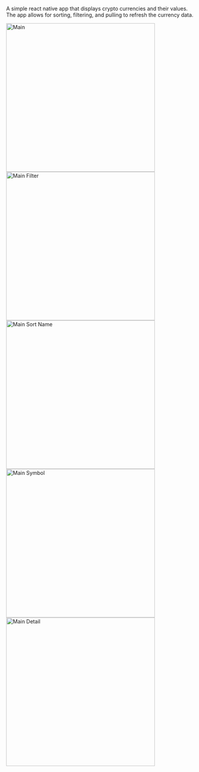 A simple react native app that displays crypto currencies and their values. The app allows for sorting, filtering, and pulling to refresh the currency data.

<img src="https://github.com/nkuebler000/crypto-currency/blob/master/screencaps/Main.png" alt="Main" width="400" />
<img src="https://github.com/nkuebler000/crypto-currency/blob/master/screencaps/Main%20Filter.png" alt="Main Filter" width="400" />
<img src="https://github.com/nkuebler000/crypto-currency/blob/master/screencaps/Main%20Sort%20Name.png" alt="Main Sort Name" width="400" />
<img src="https://github.com/nkuebler000/crypto-currency/blob/master/screencaps/Main%20Symbol.png" alt="Main Symbol" width="400" />
<img src="https://github.com/nkuebler000/crypto-currency/blob/master/screencaps/Detail.png" alt="Main Detail" width="400" />

